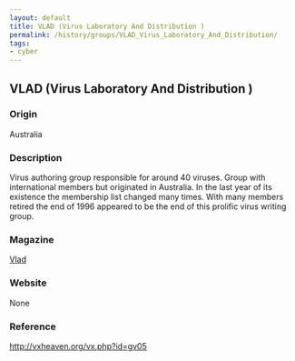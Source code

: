 ```yaml
---
layout: default
title: VLAD (Virus Laboratory And Distribution )
permalink: /history/groups/VLAD_Virus_Laboratory_And_Distribution/
tags:
- cyber
---
```


## VLAD (Virus Laboratory And Distribution )

### Origin
Australia

### Description
Virus authoring group responsible for around 40 viruses. Group with international members but originated in Australia. In the last year of its existence the membership list changed many times. With many members retired the end of 1996 appeared to be the end of this prolific virus writing group.

### Magazine
[Vlad](http://vxheaven.org/vx.php?id=zv03)

### Website
None

### Reference
http://vxheaven.org/vx.php?id=gv05
